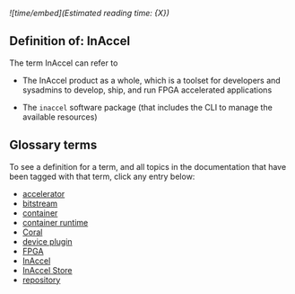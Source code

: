 *![time/embed](Estimated reading time: {X})*

## Definition of: InAccel

The term InAccel can refer to

* The InAccel product as a whole, which is a toolset for developers and
	sysadmins to develop, ship, and run FPGA accelerated applications

* The `inaccel` software package (that includes the CLI to manage the available
	resources)

## Glossary terms

To see a definition for a term, and all topics in the documentation that have
been tagged with that term, click any entry below:

* [accelerator](accelerator.md)
* [bitstream](bitstream.md)
* [container](container.md)
* [container runtime](container-runtime.md)
* [Coral](coral.md)
* [device plugin](device-plugin.md)
* [FPGA](fpga.md)
* [InAccel](inaccel.md)
* [InAccel Store](inaccel-store.md)
* [repository](repository.md)
